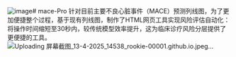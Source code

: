 ![image](https://github.com/user-attachments/assets/fec1fc54-891f-435b-b9eb-24ed45b47dfe)# mace-Pro
针对目前主要不良心脏事件（MACE）预测列线图，为了更加便捷整个过程，基于现有列线图，制作了HTML网页工具实现风险评估自动化：将操作时间缩短至30秒内，较传统模型效率提升，这为临床诊疗风险分层提供了更便捷的工具。
![Uploading 屏幕截图_13-4-2025_14538_rookie-00001.github.io.jpeg…]()
